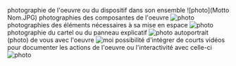 photographie de l'oeuvre ou du dispositif dans son ensemble
![photo](Motto Nom.JPG)
photographies des composantes de l'oeuvre
![photo](IMG_2386.JPG)
photographies des éléments nécessaires à sa mise en espace
![photo](IMG_2386.JPG)
photographie du cartel ou du panneau explicatif
![photo](IMG_2386.JPG)
autoportrait (photo) de vous avec l'oeuvre
![moi](https://user-images.githubusercontent.com/89648302/155340592-8b5cf4b4-cf1a-40a1-b319-3852f8699351.JPG)
possibilité d'intégrer de courts vidéos pour documenter les actions de l'oeuvre ou l'interactivité avec celle-ci
![photo](IMG_2386.JPG)
